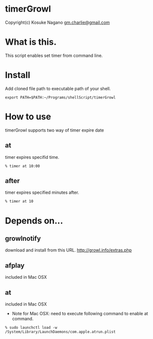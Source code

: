# timerGrowl

Copyright(c) Kosuke Nagano <gm.charlie@gmail.com>

# What is this.
This script enables set timer from command line.

# Install
Add cloned file path to executable path of your shell.

```
export PATH=$PATH:~/Programs/shellScript/timerGrowl
```

# How to use
timerGrowl supports two way of timer expire date

## at
timer expires specifid time.

```
% timer at 10:00
```

## after
timer expires specified minutes after.

```
% timer at 10
```

# Depends on...
## growlnotify
download and install from this URL. http://growl.info/extras.php

## afplay
included in Mac OSX
## at
included in Mac OSX

* Note
for Mac OSX: need to execute following command to enable at command.

```
% sudo launchctl load -w /System/Library/LaunchDaemons/com.apple.atrun.plist
```


